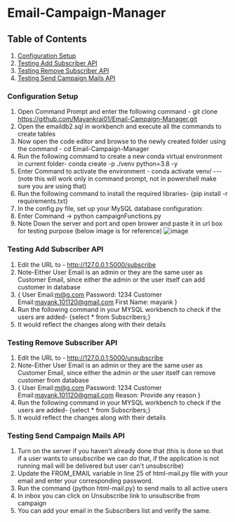 # Email-Campaign-Manager

## Table of Contents
1. [Configuration Setup](#configuration-setup)
2. [Testing Add Subscriber API](#testing-add-subscriber-api)
3. [Testing Remove Subscriber API](#testing-remove-subscriber-api)
4. [Testing Send Campaign Mails API](#testing-send-campaign-mails-api)


### Configuration Setup
1) Open Command Prompt and  enter the following command - git clone https://github.com/Mayankrai01/Email-Campaign-Manager.git
2) Open the emaildb2.sql in workbench and execute all the commands to create tables
3) Now open the code editor and browse to the newly created folder using the command - cd Email-Campaign-Manager
4) Run the following command to create a new conda virtual environment in current folder- conda create -p ./venv python=3.8 -y
5) Enter Command to activate the environment - conda activate venv/  ---(note this will work only in command prompt, not in powershell make sure you are using that)
6) Run the following command to install the required libraries- {pip install -r requirements.txt} 
7) In the config.py file, set up your MySQL database configuration:
8) Enter Command -> python campaignFunctions.py
9) Note Down the server and port and open brower and paste it in url box for testing purpose (below image is for reference)
![image](https://github.com/Mayankrai01/Email-Campaign-Manager/assets/103130321/bb456abf-23b6-4885-8f47-17e8278f3995)



### Testing Add Subscriber API
1) Edit the URL to - http://127.0.0.1:5000/subscribe
2) Note-Either User Email is an admin or they are the same user as Customer Email, since either the admin or the user itself can add customer in database
3) {
    User Email:m@g.com
    Password: 1234
    Customer Email:mayank.101120@gmail.com
    First Name: mayank
  }
4) Run the following command in your MYSQL workbench to check if the users are added- {select * from Subscribers;}
5) It would reflect the changes along with their details

### Testing Remove Subscriber API
1) Edit the URL to - http://127.0.0.1:5000/unsubscribe
2) Note-Either User Email is an admin or they are the same user as Customer Email, since either the admin or the user itself can remove customer from database
3) {
    User Email:m@g.com
    Password: 1234
    Customer Email:mayank.101120@gmail.com
    Reason: Provide any reason
  }
4) Run the following command in your MYSQL workbench to check if the users are added- {select * from Subscribers;}
5) It would reflect the changes along with their details

### Testing Send Campaign Mails API
1) Turn on the server if you haven't already done that (this is done so that if a user wants to unsubscribe we can do that, if the application is not running mail will be delivered but user can't unsubscribe)
2) Update the FROM_EMAIL variable in line 25 of html-mail.py file with your email and enter your corresponding password.
3) Run the command {python html-mail.py} to send mails to all active users
4) In inbox you can click on Unsubscribe link to unsubscribe from campaign
5) You can add your email in the Subscribers list and verify the same.


